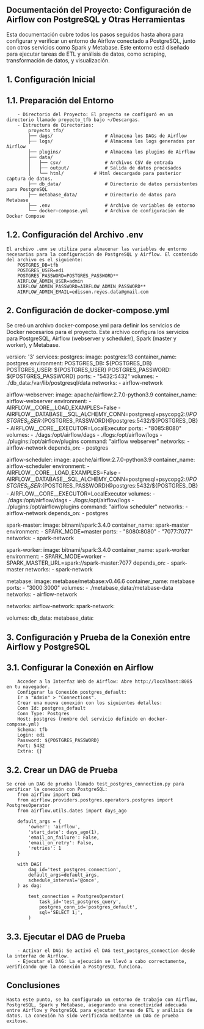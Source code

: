 ## Documentación del Proyecto: Configuración de Airflow con PostgreSQL y Otras Herramientas
Esta documentación cubre todos los pasos seguidos hasta ahora para configurar y verificar un entorno de Airflow conectado a PostgreSQL, junto con otros servicios como Spark y Metabase. Este entorno está diseñado para ejecutar tareas de ETL y análisis de datos, como scraping, transformación de datos, y visualización.

## 1. Configuración Inicial
##    1.1. Preparación del Entorno
        - Directorio del Proyecto: El proyecto se configuró en un directorio llamado proyecto_tfb bajo ~/Descargas.
        - Estructura de Directorios:
            proyecto_tfb/
            ├── dags/                 	# Almacena los DAGs de Airflow
            ├── logs/                 	# Almacena los logs generados por Airflow
            ├── plugins/               	# Almacena los plugins de Airflow
            ├── data/
            │   ├── csv/               	# Archivos CSV de entrada
            │   ├── output/            	# Salida de datos procesados
            │   └── html/	       	# Html descargado para posterior captura de datos.
            ├── db_data/               	# Directorio de datos persistentes para PostgreSQL
            ├── metabase_data/         	# Directorio de datos para Metabase
            ├── .env                   	# Archivo de variables de entorno
            └── docker-compose.yml     	# Archivo de configuración de Docker Compose
  
##    1.2. Configuración del Archivo .env
    El archivo .env se utiliza para almacenar las variables de entorno necesarias para la configuración de PostgreSQL y Airflow. El contenido del archivo es el siguiente:
        POSTGRES_DB=tfb
        POSTGRES_USER=edi
        POSTGRES_PASSWORD=POSTGRES_PASSWORD**
        AIRFLOW_ADMIN_USER=admin
        AIRFLOW_ADMIN_PASSWORD=AIRFLOW_ADMIN_PASSWORD**
        AIRFLOW_ADMIN_EMAIL=edisson.reyes.data@gmail.com

## 2. Configuración de docker-compose.yml
Se creó un archivo docker-compose.yml para definir los servicios de Docker necesarios para el proyecto. Este archivo configura los servicios para PostgreSQL, Airflow (webserver y scheduler), Spark (master y worker), y Metabase.

version: '3'
services:
  postgres:
    image: postgres:13
    container_name: postgres
    environment:
      POSTGRES_DB: ${POSTGRES_DB}
      POSTGRES_USER: ${POSTGRES_USER}
      POSTGRES_PASSWORD: ${POSTGRES_PASSWORD}
    ports:
      - "5432:5432"
    volumes:
      - ./db_data:/var/lib/postgresql/data
    networks:
      - airflow-network

  airflow-webserver:
    image: apache/airflow:2.7.0-python3.9
    container_name: airflow-webserver
    environment:
      - AIRFLOW__CORE__LOAD_EXAMPLES=False
      - AIRFLOW__DATABASE__SQL_ALCHEMY_CONN=postgresql+psycopg2://${POSTGRES_USER}:${POSTGRES_PASSWORD}@postgres:5432/${POSTGRES_DB}
      - AIRFLOW__CORE__EXECUTOR=LocalExecutor
    ports:
      - "8085:8080"
    volumes:
      - ./dags:/opt/airflow/dags
      - ./logs:/opt/airflow/logs
      - ./plugins:/opt/airflow/plugins
    command: "airflow webserver"
    networks:
      - airflow-network
    depends_on:
      - postgres

  airflow-scheduler:
    image: apache/airflow:2.7.0-python3.9
    container_name: airflow-scheduler
    environment:
      - AIRFLOW__CORE__LOAD_EXAMPLES=False
      - AIRFLOW__DATABASE__SQL_ALCHEMY_CONN=postgresql+psycopg2://${POSTGRES_USER}:${POSTGRES_PASSWORD}@postgres:5432/${POSTGRES_DB}
      - AIRFLOW__CORE__EXECUTOR=LocalExecutor
    volumes:
      - ./dags:/opt/airflow/dags
      - ./logs:/opt/airflow/logs
      - ./plugins:/opt/airflow/plugins
    command: "airflow scheduler"
    networks:
      - airflow-network
    depends_on:
      - postgres

  spark-master:
    image: bitnami/spark:3.4.0
    container_name: spark-master
    environment:
      - SPARK_MODE=master
    ports:
      - "8080:8080"
      - "7077:7077"
    networks:
      - spark-network

  spark-worker:
    image: bitnami/spark:3.4.0
    container_name: spark-worker
    environment:
      - SPARK_MODE=worker
      - SPARK_MASTER_URL=spark://spark-master:7077
    depends_on:
      - spark-master
    networks:
      - spark-network

  metabase:
    image: metabase/metabase:v0.46.6
    container_name: metabase
    ports:
      - "3000:3000"
    volumes:
      - ./metabase_data:/metabase-data
    networks:
      - airflow-network

networks:
  airflow-network:
  spark-network:

volumes:
  db_data:
  metabase_data:

## 3. Configuración y Prueba de la Conexión entre Airflow y PostgreSQL
##    3.1. Configurar la Conexión en Airflow
        Acceder a la Interfaz Web de Airflow: Abre http://localhost:8085 en tu navegador.
        Configurar la Conexión postgres_default:
        Ir a "Admin" > "Connections".
        Crear una nueva conexión con los siguientes detalles:
        Conn Id: postgres_default
        Conn Type: Postgres
        Host: postgres (nombre del servicio definido en docker-compose.yml)
        Schema: tfb
        Login: edi
        Password: ${POSTGRES_PASSWORD}
        Port: 5432
        Extra: {}

##    3.2. Crear un DAG de Prueba
    Se creó un DAG de prueba llamado test_postgres_connection.py para verificar la conexión con PostgreSQL:
        from airflow import DAG
        from airflow.providers.postgres.operators.postgres import PostgresOperator
        from airflow.utils.dates import days_ago

        default_args = {
            'owner': 'airflow',
            'start_date': days_ago(1),
            'email_on_failure': False,
            'email_on_retry': False,
            'retries': 1
        }

        with DAG(
            dag_id='test_postgres_connection',
            default_args=default_args,
            schedule_interval='@once',
        ) as dag:

            test_connection = PostgresOperator(
                task_id='test_postgres_query',
                postgres_conn_id='postgres_default',
                sql='SELECT 1;',
            )
##    3.3. Ejecutar el DAG de Prueba
        - Activar el DAG: Se activó el DAG test_postgres_connection desde la interfaz de Airflow.
        - Ejecutar el DAG: La ejecución se llevó a cabo correctamente, verificando que la conexión a PostgreSQL funciona.
    
## Conclusiones
    Hasta este punto, se ha configurado un entorno de trabajo con Airflow, PostgreSQL, Spark y Metabase, asegurando una conectividad adecuada entre Airflow y PostgreSQL para ejecutar tareas de ETL y análisis de datos. La conexión ha sido verificada mediante un DAG de prueba exitoso.
